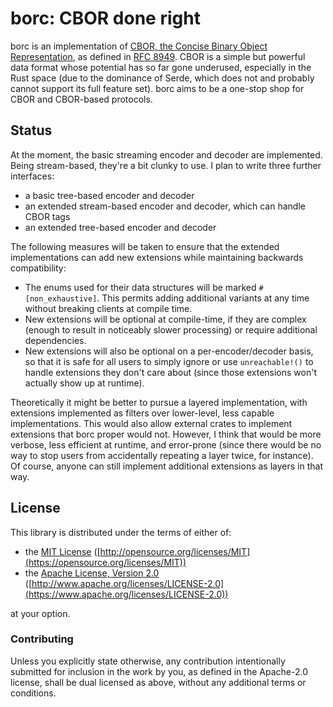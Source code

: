 # borc: CBOR done right

borc is an implementation of [CBOR, the Concise Binary Object Representation](https://cbor.io), as defined in [RFC 8949](https://www.rfc-editor.org/rfc/rfc8949.html). CBOR is a simple but powerful data format whose potential has so far gone underused, especially in the Rust space (due to the dominance of Serde, which does not and probably cannot support its full feature set). borc aims to be a one-stop shop for CBOR and CBOR-based protocols.

## Status

At the moment, the basic streaming encoder and decoder are implemented. Being stream-based, they're a bit clunky to use. I plan to write three further interfaces:

- a basic tree-based encoder and decoder
- an extended stream-based encoder and decoder, which can handle CBOR tags
- an extended tree-based encoder and decoder

The following measures will be taken to ensure that the extended implementations can add new extensions while maintaining backwards compatibility:

- The enums used for their data structures will be marked `#[non_exhaustive]`. This permits adding additional variants at any time without breaking clients at compile time.
- New extensions will be optional at compile-time, if they are complex (enough to result in noticeably slower processing) or require additional dependencies.
- New extensions will also be optional on a per-encoder/decoder basis, so that it is safe for all users to simply ignore or use `unreachable!()` to handle extensions they don't care about (since those extensions won't actually show up at runtime).

Theoretically it might be better to pursue a layered implementation, with extensions implemented as filters over lower-level, less capable implementations. This would also allow external crates to implement extensions that borc proper would not. However, I think that would be more verbose, less efficient at runtime, and error-prone (since there would be no way to stop users from accidentally repeating a layer twice, for instance). Of course, anyone can still implement additional extensions as layers in that way.

## License

This library is distributed under the terms of either of:

- the [MIT License](LICENSES/MIT.txt) ([http://opensource.org/licenses/MIT](https://opensource.org/licenses/MIT))
- the [Apache License, Version 2.0](LICENSES/Apache-2.0.txt) ([http://www.apache.org/licenses/LICENSE-2.0](https://www.apache.org/licenses/LICENSE-2.0))

at your option.

### Contributing

Unless you explicitly state otherwise, any contribution intentionally submitted for inclusion in the work by you, as defined in the Apache-2.0 license, shall be dual licensed as above, without any additional terms or conditions.